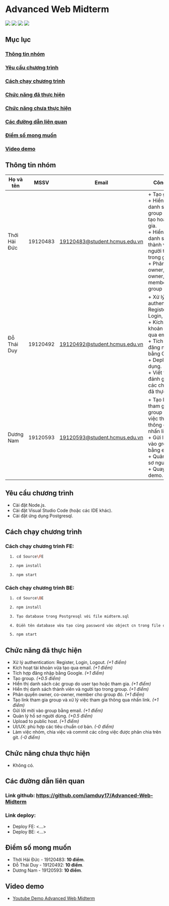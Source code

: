 # **Advanced Web Midterm**

<p align="left">
<img src="https://img.shields.io/badge/version-1.0.0-blue">
<img src="https://img.shields.io/badge/node.js-v16.13.2-orange.svg">
<img src="https://img.shields.io/badge/react-v18.2.0-gree.svg">
<img src="https://img.shields.io/badge/postgresql-v4-yellow.svg">
</p>

## **Mục lục**
### [Thông tin nhóm](#team)
### [Yêu cầu chương trình](#require)
### [Cách chạy chương trình](#run)  
### [Chức năng đã thực hiện](#done)  
### [Chức năng chưa thực hiện](#notdone)  
### [Các đường dẫn liên quan](#link)
### [Điểm số mong muốn](#score)
### [Video demo](#video)

## **Thông tin nhóm** <a name="team"></a>
|       Họ và tên      |   MSSV   | Email                           | Công việc | 
|----------------------|:--------:|---------------------------------|------- | 
| Thới Hải Đức         | 19120483 | 19120483@student.hcmus.edu.vn   |+ Tạo group.</br> + Hiển thị danh sách các group do user tạo hoặc tham gia. </br> + Hiển thị danh   sách thành viên và người tạo trong group. </br> + Phân quyền owner, co-owner, member cho group đó.
| Đỗ Thái Duy          | 19120492 | 19120492@student.hcmus.edu.vn   |+ Xử lý authentication: Register, Login, Logout. </br> + Kích hoạt tài khoản vừa tạo qua email. </br> + Tích hợp đăng nhập bằng Google. </br> + Deploy ứng dụng. </br> + Viết tài liệu đánh giá và các chức năng đã thực hiện.
| Dương Nam            | 19120593 | 19120593@student.hcmus.edu.vn   | + Tạo link tham gia group và xử lý việc tham gia thông qua nhấn link. </br> + Gửi lời mời vào group bằng email. </br> + Quản lý hồ sơ người dùng. </br> + Quay video demo.

## **Yêu cầu chương trình** <a name="require"></a>
- Cài đặt Node.js.
- Cài đặt Visual Studio Code (hoặc các IDE khác).
- Cài đặt ứng dụng Postgresql.
## **Cách chạy chương trình** <a name="run"></a>
### Cách chạy chương trình FE:
```bash
  1. cd Source\FE

  2. npm install

  3. npm start
```
### Cách chạy chương trình BE:
```bash
  1. cd Source\BE

  2. npm install

  3. Tạo database trong Postgresql với file midterm.sql

  4. Điền tên database vừa tạo cùng password vào object cn trong file db.js 

  5. npm start
``` 
## **Chức năng đã thực hiện** <a name="done"></a>
- Xử lý authentication: Register, Login, Logout.  _(+1 điểm)_
- Kích hoạt tài khoản vừa tạo qua email. _(+1 điểm)_
- Tích hợp đăng nhập bằng Google. _(+1 điểm)_
- Tạo group. _(+0.5 điểm)_
- Hiển thị danh sách các group do user tạo hoặc tham gia. _(+1 điểm)_
- Hiển thị danh sách thành viên và người tạo trong group. _(+1 điểm)_
- Phân quyền owner, co-owner, member cho group đó. _(+1 điểm)_
- Tạo link tham gia group và xử lý việc tham gia thông qua nhấn link. _(+1 điểm)_
- Gửi lời mời vào group bằng email. _(+1 điểm)_
- Quản lý hồ sơ người dùng. _(+0.5 điểm)_
- Upload to public host. _(+1 điểm)_
- UI/UX: phù hợp các tiêu chuẩn cơ bản. _(-0 điểm)_
- Làm việc nhóm, chia việc và commit các công việc được phân chia trên git. _(-0 điểm)_

## **Chức năng chưa thực hiện** <a name="notdone"></a>
- Không có.

## **Các đường dẫn liên quan** <a name="link"></a>
### Link github: <https://github.com/iamduy17/Advanced-Web-Midterm>
### Link deploy:
- Deploy FE: <...>
- Deploy BE: <...> 

## **Điểm số mong muốn** <a name="score"></a>
- Thới Hải Đức - 19120483: **10 điểm**.
- Đỗ Thái Duy - 19120492: **10 điểm**.
- Dương Nam - 19120593: **10 điểm**.

## **Video demo** <a name="video"></a>
* [Youtube Demo Advanced Web Midterm]()